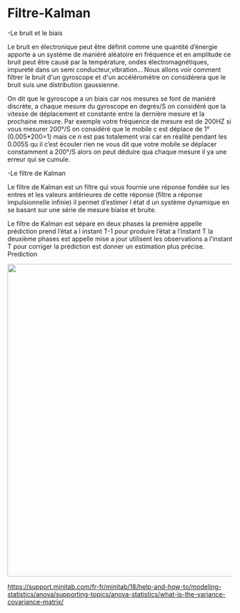 # Filtre-Kalman


 -Le bruit et le biais

Le bruit en électronique peut être définit comme une quantité d’énergie apporte a un système de maniéré aléatoire en fréquence et en amplitude ce bruit peut être causé par la température, ondes électromagnétiques, impureté dans un semi conducteur,vibration...
Nous allons voir comment filtrer le bruit d'un gyroscope et d'un accéléromètre on considérera que le bruit suis une distribution gaussienne. 


On dit que le gyroscope a un biais car nos mesures se font de maniéré discrète, a chaque mesure du gyroscope en degrés/S on considéré que la vitesse de déplacement et constante entre la dernière mesure et la prochaine mesure. Par exemple votre fréquence de mesure est de 200HZ si vous mesurer 200°/S on considéré que le mobile c est déplace de 1°(0.005*200=1) mais ce n est pas totalement vrai car en réalité pendant les 0.005S qu il c’est écouler rien ne vous dit que votre mobile se déplacer constamment a 200°/S alors on peut déduire qua chaque mesure il ya une erreur qui se cumule.


-Le filtre de Kalman

Le filtre de Kalman est un filtre qui vous fournie une réponse fondée sur les entres et les valeurs antérieures de cette réponse (filtre a réponse impulsionnelle infinie) il permet d’estimer l état d un système dynamique en se basant sur une série de mesure biaise et bruite.

Le filtre de Kalman est sépare en deux phases la première appelle prédiction prend l’état a l instant T-1 pour produire l’état a l’instant T la deuxième phases est appelle mise a jour utilisent les observations a l’instant T pour corriger la prédiction est donner un estimation plus précise.
Prediction 









<img src="https://raw.githubusercontent.com/ul34/Filtre-Kalman-Complementaire/master/%20FK.png" width="700" height="700">

 
 

 

https://support.minitab.com/fr-fr/minitab/18/help-and-how-to/modeling-statistics/anova/supporting-topics/anova-statistics/what-is-the-variance-covariance-matrix/
